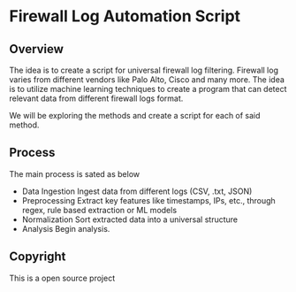 # Firewall Log Automation Script

## Overview

The idea is to create a script for universal firewall log filtering. Firewall log varies from different vendors like Palo Alto, Cisco and many more. The idea is to utilize machine learning techniques to create a program that 
can detect relevant data from different firewall logs format. 

We will be exploring the methods and create a script for each of said method.


## Process

The main process is sated as below

- Data Ingestion
  Ingest data from different logs (CSV, .txt, JSON) 
- Preprocessing
  Extract key features like timestamps, IPs, etc., through regex, rule based extraction or ML models
- Normalization
  Sort extracted data into a universal structure
- Analysis
  Begin analysis.

## Copyright

This is a open source project
